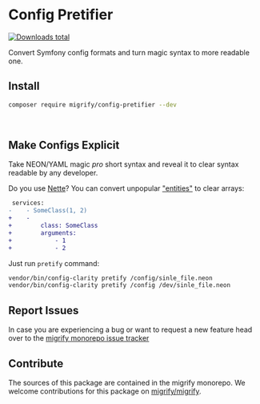 # Config Pretifier

[![Downloads total](https://img.shields.io/packagist/dt/migrify/config-pretifier.svg?style=flat-square)](https://packagist.org/packages/migrify/config-pretifier/stats)

Convert Symfony config formats and turn magic syntax to more readable one.

## Install

```bash
composer require migrify/config-pretifier --dev
```

<br>

## Make Configs Explicit

Take NEON/YAML magic *pro* short syntax and reveal it to clear syntax readable by any developer.

Do you use [Nette](https://nette.org/)? You can convert unpopular ["entities"](https://ne-on.org/) to clear arrays:

```diff
 services:
-    - SomeClass(1, 2)
+    -
+        class: SomeClass
+        arguments:
+            - 1
+            - 2
```

Just run `pretify` command:

```bash
vendor/bin/config-clarity pretify /config/sinle_file.neon
vendor/bin/config-clarity pretify /config /dev/sinle_file.neon 
```

## Report Issues

In case you are experiencing a bug or want to request a new feature head over to the [migrify monorepo issue tracker](https://github.com/migrify/migrify/issues)

## Contribute

The sources of this package are contained in the migrify monorepo. We welcome contributions for this package on [migrify/migrify](https://github.com/migrify/migrify).
